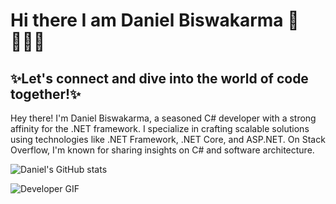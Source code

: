 # Hi there I am Daniel Biswakarma 👋 👩🏾‍💻 #

## ✨Let's connect and dive into the world of code together!✨ 
Hey there! I'm Daniel Biswakarma, a seasoned C# developer with a strong affinity for the .NET framework. I specialize in crafting scalable solutions using technologies like .NET Framework, .NET Core, and ASP.NET. On Stack Overflow, I'm known for sharing insights on C# and software architecture. 



</p>

![Daniel's GitHub stats](https://github-readme-stats.vercel.app/api?username=CodeWithDanielB&show_icons=true&theme=radical) <div style="width:100%;height:0;padding-bottom:56%;position:relative;">![Developer GIF](https://media.giphy.com/media/f3iwJFOVOwuy7K6FFw/giphy.gif)



